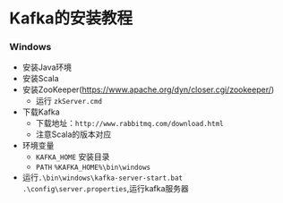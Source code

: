 # Kafka的安装教程

### Windows


- 安装Java环境
- 安装Scala
- 安装ZooKeeper(https://www.apache.org/dyn/closer.cgi/zookeeper/)
  - 运行 `zkServer.cmd`
- 下载Kafka
  - 下载地址：`http://www.rabbitmq.com/download.html`
  - 注意Scala的版本对应
- 环境变量
  - `KAFKA_HOME`  安装目录
  - `PATH`        `%KAFKA_HOME%\bin\windows`
- 运行`.\bin\windows\kafka-server-start.bat    .\config\server.properties`,运行kafka服务器
